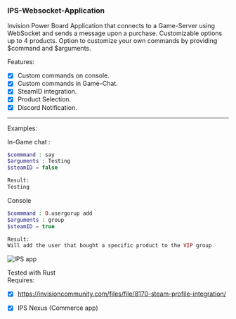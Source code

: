 ### IPS-Websocket-Application
Invision Power Board Application that connects to a Game-Server using WebSocket and sends a message upon a purchase.
Customizable options up to 4 products.
Option to customize your own commands by providing $command and $arguments.


Features:  
- [x] Custom commands on console.  
- [x] Custom commands in Game-Chat.  
- [x] SteamID integration.  
- [x] Product Selection.  
- [x] Discord Notification.

---

Examples:  

In-Game chat :
```php
$commmand : say
$arguments : Testing
$steamID = false

Result:
Testing
```

Console
```php
$commmand : O.usergorup add
$arguments : group
$steamID = true

Result:
Will add the user that bought a specific product to the VIP group.
```
<img src="https://i.imgur.com/dijZNKe.png" alt="IPS app">

Tested with Rust  
Requires:  
- [x] https://invisioncommunity.com/files/file/8170-steam-profile-integration/  
- [x] IPS Nexus (Commerce app)  

